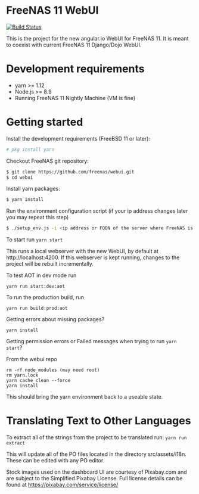 
FreeNAS 11 WebUI
================
[![Build Status](https://builds.ixsystems.com/jenkins/job/FreeNAS%20-%20WebUI%20Pipeline/job/Github%20master%20/badge/icon)](https://builds.ixsystems.com/jenkins/job/FreeNAS%20-%20WebUI%20Pipeline/job/Github%20master%20/)


This is the project for the new angular.io WebUI for FreeNAS 11. It is meant to coexist with current FreeNAS 11 Django/Dojo WebUI.

# Development requirements

  - yarn >= 1.12
  - Node.js >= 8.9
  - Running FreeNAS 11 Nightly Machine (VM is fine)


# Getting started

Install the development requirements (FreeBSD 11 or later):

```sh
# pkg install yarn
```

Checkout FreeNAS git repository:

```sh
$ git clone https://github.com/freenas/webui.git
$ cd webui
```

Install yarn packages:

```sh
$ yarn install
```

Run the environment configuration script
(if your ip address changes later you may repeat this step)

```sh
$ ./setup_env.js -i <ip address or FQDN of the server where FreeNAS is running>
```

To start run
```yarn start```

This runs a local webserver with the new WebUI, by default at http://localhost:4200.
If this webserver is kept running, changes to the project will be rebuilt incrementally.

To test AOT in dev mode run

```yarn run start:dev:aot```

To run the production build, run

```yarn run build:prod:aot```

Getting errors about missing packages?

```yarn install```

Getting permission errors or Failed messages when trying to run `yarn start`?

From the webui repo
```
rm -rf node_modules (may need root)
rm yarn.lock 
yarn cache clean --force
yarn install
```
This should bring the yarn environment back to a useable state.

# Translating Text to Other Languages

To extract all of the strings from the project to be translated run:
```yarn run extract```

This will update all of the PO files located in the directory src/assets/i18n.
These can be edited with any PO editor.


Stock images used on the dashboard UI are courtesy of Pixabay.com and are subject to the Simplified Pixabay License. 
Full license details can be found at https://pixabay.com/service/license/
